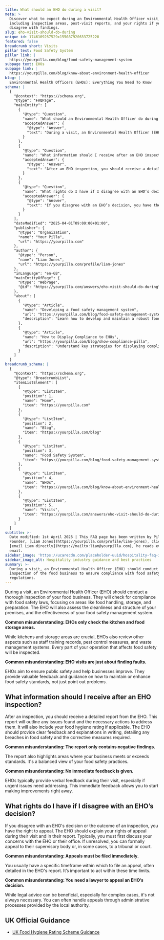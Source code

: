 ```yaml
---
title: What should an EHO do during a visit?
meta: >
  Discover what to expect during an Environmental Health Officer visit,
  including inspection areas, post-visit reports, and your rights if you
  disagree with findings.
slug: eho-visit-should-do-during
unique id: 1746109267529x155087920633725220
featured: false
breadcrumb short: Visits
pillar text: Food Safety System
pillar link: |
  https://yourpilla.com/blog/food-safety-management-system
subpage text: EHOs
subpage link: |
  https://yourpilla.com/blog/know-about-environment-health-officer
blog: |
  Environmental Health Officers (EHOs): Everything You Need To Know
schema: |
  {
    "@context": "https://schema.org",
    "@type": "FAQPage",
    "mainEntity": [
      {
        "@type": "Question",
        "name": "What should an Environmental Health Officer do during a visit?",
        "acceptedAnswer": {
          "@type": "Answer",
          "text": "During a visit, an Environmental Health Officer (EHO) should conduct a full inspection of the food business to ensure compliance with food safety regulations. This includes examining food handling, storage, and preparation areas, evaluating the cleanliness and structure of the premises, and assessing the food safety management system. EHOs also review staff training records, pest control measures, and waste management practices to ensure comprehensive food safety."
        }
      },
      {
        "@type": "Question",
        "name": "What information should I receive after an EHO inspection?",
        "acceptedAnswer": {
          "@type": "Answer",
          "text": "After an EHO inspection, you should receive a detailed report outlining any compliance issues, necessary corrective actions, and your food hygiene rating if applicable. The report provides both negative and positive feedback on your food safety practices and includes written explanations and required improvements. EHOs typically also offer verbal feedback during the visit to address urgent issues immediately."
        }
      },
      {
        "@type": "Question",
        "name": "What rights do I have if I disagree with an EHO’s decision?",
        "acceptedAnswer": {
          "@type": "Answer",
          "text": "If you disagree with an EHO’s decision, you have the right to appeal. You should first discuss any concerns with the EHO or their office. If issues remain unresolved, you can escalate the matter by formally appealing to their supervisory body or, in some cases, to a tribunal or court. Appeals must be filed within a specific timeframe, often stipulated in the EHO’s report."
        }
      }
    ],
    "dateModified": "2025-04-01T09:00:00+01:00",
    "publisher": {
      "@type": "Organization",
      "name": "Your Pilla",
      "url": "https://yourpilla.com"
    },
    "author": {
      "@type": "Person",
      "name": "Liam Jones",
      "url": "https://yourpilla.com/profile/liam-jones"
    },
    "inLanguage": "en-GB",
    "mainEntityOfPage": {
      "@type": "WebPage",
      "@id": "https://yourpilla.com/answers/eho-visit-should-do-during"
    },
    "about": [
      {
        "@type": "Article",
        "name": "Developing a food safety management system",
        "url": "https://yourpilla.com/blog/food-safety-management-system",
        "description": "Learn how to develop and maintain a robust food safety management system to impress Environmental Health Officers and ensure compliance."
      },
      {
        "@type": "Article",
        "name": "How to Display Compliance to EHOs",
        "url": "https://yourpilla.com/blog/show-compliance-pilla",
        "description": "Understand key strategies for displaying compliance to Environmental Health Officers during their unannounced visits."
      }
    ]
  }
breadcrumb_schema: |
  {
    "@context": "https://schema.org",
    "@type": "BreadcrumbList",
    "itemListElement": [
      {
        "@type": "ListItem",
        "position": 1,
        "name": "Home",
        "item": "https://yourpilla.com"
      },
      {
        "@type": "ListItem",
        "position": 2,
        "name": "Blog",
        "item": "https://yourpilla.com/blog"
      },
      {
        "@type": "ListItem",
        "position": 3,
        "name": "Food Safety System",
        "item": "https://yourpilla.com/blog/food-safety-management-system"
      },
      {
        "@type": "ListItem",
        "position": 4,
        "name": "EHOs",
        "item": "https://yourpilla.com/blog/know-about-environment-health-officer"
      },
      {
        "@type": "ListItem",
        "position": 5,
        "name": "Visits",
        "item": "https://yourpilla.com/answers/eho-visit-should-do-during"
      }
    ]
  }
subtitle: >-
  Date modified: 1st April 2025 | This FAQ page has been written by Pilla
  Founder, [Liam Jones](https://yourpilla.com/profile/liam-jones), click to
  [email Liam directly](https://mailto:liam@yourpilla.com), he reads every
  email.
sidebar_image: 'https://ucarecdn.com/placeholder-uuid/hospitality-faq-image.jpg'
sidebar_image_alt: Hospitality industry guidance and best practices
summary: >-
  During a visit, an Environmental Health Officer (EHO) should conduct a full
  inspection of the food business to ensure compliance with food safety
  regulations.
---
```

During a visit, an Environmental Health Officer (EHO) should conduct a thorough inspection of your food business. They will check for compliance with food safety laws, focusing on areas like food handling, storage, and preparation. The EHO will also assess the cleanliness and structure of your premises, and the effectiveness of your food safety management system.

**Common misunderstanding: EHOs only check the kitchen and food storage areas.**

While kitchens and storage areas are crucial, EHOs also review other aspects such as staff training records, pest control measures, and waste management systems. Every part of your operation that affects food safety will be inspected.

**Common misunderstanding: EHO visits are just about finding faults.**

EHOs aim to ensure public safety and help businesses improve. They provide valuable feedback and guidance on how to maintain or enhance food safety standards, not just point out problems.

## What information should I receive after an EHO inspection?

After an inspection, you should receive a detailed report from the EHO. This report will outline any issues found and the necessary actions to address them. It will also include your food hygiene rating if applicable. The EHO should provide clear feedback and explanations in writing, detailing any breaches in food safety and the corrective measures required.

**Common misunderstanding: The report only contains negative findings.**

The report also highlights areas where your business meets or exceeds standards. It's a balanced view of your food safety practices.

**Common misunderstanding: No immediate feedback is given.**

EHOs typically provide verbal feedback during their visit, especially if urgent issues need addressing. This immediate feedback allows you to start making improvements right away.

## What rights do I have if I disagree with an EHO’s decision?

If you disagree with an EHO's decision or the outcome of an inspection, you have the right to appeal. The EHO should explain your rights of appeal during their visit and in their report. Typically, you must first discuss your concerns with the EHO or their office. If unresolved, you can formally appeal to their supervisory body or, in some cases, to a tribunal or court.

**Common misunderstanding: Appeals must be filed immediately.**

You usually have a specific timeframe within which to file an appeal, often detailed in the EHO's report. It’s important to act within these time limits.

**Common misunderstanding: You need a lawyer to appeal an EHO’s decision.**

While legal advice can be beneficial, especially for complex cases, it's not always necessary. You can often handle appeals through administrative processes provided by the local authority.

## UK Official Guidance

-   [UK Food Hygiene Rating Scheme Guidance](https://www.food.gov.uk/safety-hygiene/food-hygiene-rating-scheme)
